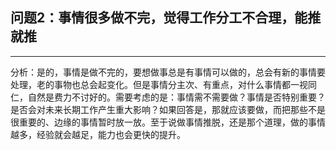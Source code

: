 ## 问题2：事情很多做不完，觉得工作分工不合理，能推就推

---

分析：是的，事情是做不完的，要想做事总是有事情可以做的，总会有新的事情要处理，老的事物也总会起变化。但是事情分主次、有重点，对什么事情都一视同仁，自然是费力不讨好的。需要考虑的是：事情需不需要做？事情是否特别重要？是否会对未来长期工作产生重大影响？如果回答是，那就应该要做，而把那些不是很重要的、边缘的事情暂时放一放。至于说做事情推脱，还是那个道理，做的事情越多，经验就会越足，能力也会更快的提升。

